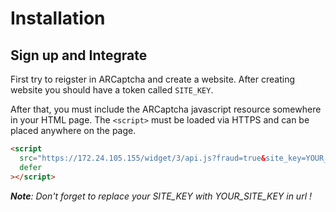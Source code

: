 # Installation

## Sign up and Integrate

First try to reigster in ARCaptcha and create a website. After creating website you should have a token called `SITE_KEY`.

After that, you must include the ARCaptcha javascript resource somewhere in your HTML page. The `<script>` must be loaded via HTTPS and can be placed anywhere on the page.

```html
<script
  src="https://172.24.105.155/widget/3/api.js?fraud=true&site_key=YOUR_SITE_KEY"
  defer
></script>
```

_**Note**: Don't forget to replace your SITE_KEY with YOUR_SITE_KEY in url !_
